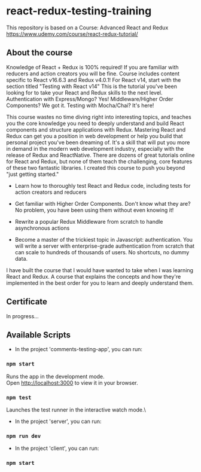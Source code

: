 # react-redux-testing-training
This repository is based on a Course: Advanced React and Redux 
https://www.udemy.com/course/react-redux-tutorial/

## About the course

Knowledge of React + Redux is 100% required! If you are familiar with reducers and action creators you will be fine.
Course includes content specific to React v16.6.3 and Redux v4.0.1! For React v14, start with the section titled "Testing with React v14"
This is the tutorial you've been looking for to take your React and Redux skills to the next level.
Authentication with Express/Mongo?  Yes!  Middleware/Higher Order Components? We got it.  Testing with Mocha/Chai?  It's here!

This course wastes no time diving right into interesting topics, and teaches you the core knowledge you need to deeply understand and build React components and structure applications with Redux.
Mastering React and Redux can get you a position in web development or help you build that personal project you've been dreaming of. It's a skill that will put you more in demand in the modern web development industry, especially with the release of Redux and ReactNative.
There are dozens of great tutorials online for React and Redux, but none of them teach the challenging, core features of these two fantastic libraries.  I created this course to push you beyond "just getting started."

- Learn how to thoroughly test React and Redux code, including tests for action creators and reducers

- Get familiar with Higher Order Components.  Don't know what they are?  No problem, you have been using them without even knowing it!

- Rewrite a popular Redux Middleware from scratch to handle asynchronous actions

- Become a master of the trickiest topic in Javascript: authentication.  You will write a server with enterprise-grade authentication from scratch that can scale to hundreds of thousands of users.  No shortcuts, no dummy data.

I have built the course that I would have wanted to take when I was learning React and Redux.  A course that explains the concepts and how they're implemented in the best order for you to learn and deeply understand them.

## Certificate
In progress...


## Available Scripts
- In the project 'comments-testing-app', you can run:

### `npm start`

Runs the app in the development mode.\
Open [http://localhost:3000](http://localhost:3000) to view it in your browser.

### `npm test`

Launches the test runner in the interactive watch mode.\


- In the project 'server', you can run:

### `npm run dev`

- In the project 'client', you can run:

### `npm start`
